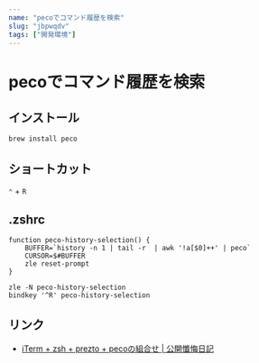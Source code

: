 ```yaml
---
name: "pecoでコマンド履歴を検索"
slug: "jbpwqdv"
tags: ["開発環境"]
---
```


# pecoでコマンド履歴を検索

## インストール

```
brew install peco
```

## ショートカット

`⌃` + `R`

## .zshrc

```shell
function peco-history-selection() {
    BUFFER=`history -n 1 | tail -r  | awk '!a[$0]++' | peco`
    CURSOR=$#BUFFER
    zle reset-prompt
}

zle -N peco-history-selection
bindkey '^R' peco-history-selection
```

## リンク

- [iTerm + zsh + prezto + pecoの組合せ | 公開懺悔日記](https://www.barasu.org/pc/mac/13705.html)
